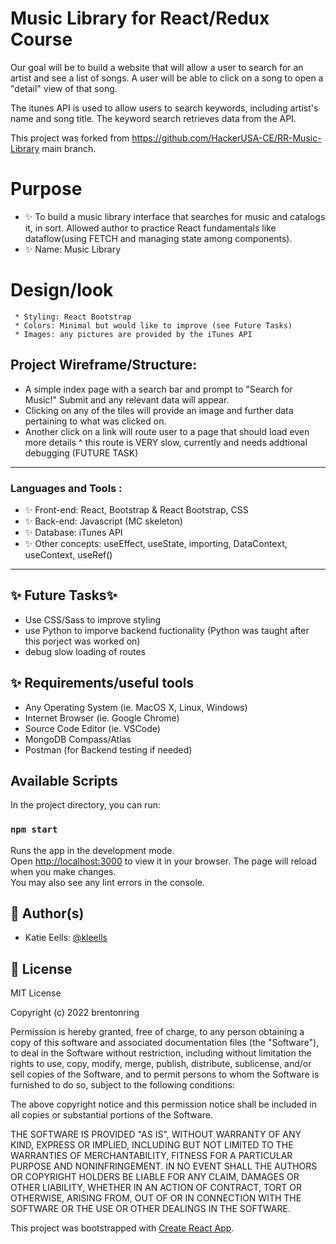 # Music Library for React/Redux Course
Our goal will be to build a website that will allow a user to search for an artist and see a list of songs.
A user will be able to click on a song to open a "detail" view of that song.

The itunes API is used to allow users to search keywords, including artist's name
and song title. The keyword search retrieves data from the API.

This project was forked from https://github.com/HackerUSA-CE/RR-Music-Library main branch.
# Purpose
- ✨ To build a music library interface that searches for music and catalogs it, in sort. 
Allowed author to practice React fundamentals like dataflow(using FETCH and managing state among components).
- ✨ Name: Music Library
# Design/look
     * Styling: React Bootstrap
     * Colors: Minimal but would like to improve (see Future Tasks)
     * Images: any pictures are provided by the iTunes API

## Project Wireframe/Structure:
  * A simple index page with a search bar and prompt to "Search for Music!" Submit and any relevant data will appear.
  * Clicking on any of the tiles will provide an image and further data pertaining to what was clicked on.
  * Another click on a link will route user to a page that should load even more details 
    ^ this route is VERY slow, currently and needs addtional debugging (FUTURE TASK)

---
### Languages and Tools :
 - ✨ Front-end: React, Bootstrap & React Bootstrap, CSS
 - ✨ Back-end: Javascript (MC skeleton)
 - ✨ Database: iTunes API
 - ✨ Other concepts: useEffect, useState, importing, DataContext, useContext, useRef()

---
## ✨ Future Tasks✨
 - Use CSS/Sass to improve styling
 - use Python to imporve backend fuctionality (Python was taught after this porject was worked on)
 - debug slow loading of routes

## ✨ Requirements/useful tools
* Any Operating System (ie. MacOS X, Linux, Windows)
* Internet Browser (ie. Google Chrome)
* Source Code Editor (ie. VSCode)
* MongoDB Compass/Atlas
* Postman (for Backend testing if needed)

## Available Scripts
In the project directory, you can run:
### `npm start`
Runs the app in the development mode.\
Open [http://localhost:3000](http://localhost:3000) to view it in your browser.
The page will reload when you make changes.\
You may also see any lint errors in the console.

## 👤 Author(s)
* Katie Eells: [@kleells](https://github.com/kleells)

## 📝 License
MIT License

Copyright (c) 2022 brentonring

Permission is hereby granted, free of charge, to any person obtaining a copy
of this software and associated documentation files (the "Software"), to deal
in the Software without restriction, including without limitation the rights
to use, copy, modify, merge, publish, distribute, sublicense, and/or sell
copies of the Software, and to permit persons to whom the Software is
furnished to do so, subject to the following conditions:

The above copyright notice and this permission notice shall be included in all
copies or substantial portions of the Software.

THE SOFTWARE IS PROVIDED "AS IS", WITHOUT WARRANTY OF ANY KIND, EXPRESS OR
IMPLIED, INCLUDING BUT NOT LIMITED TO THE WARRANTIES OF MERCHANTABILITY,
FITNESS FOR A PARTICULAR PURPOSE AND NONINFRINGEMENT. IN NO EVENT SHALL THE
AUTHORS OR COPYRIGHT HOLDERS BE LIABLE FOR ANY CLAIM, DAMAGES OR OTHER
LIABILITY, WHETHER IN AN ACTION OF CONTRACT, TORT OR OTHERWISE, ARISING FROM,
OUT OF OR IN CONNECTION WITH THE SOFTWARE OR THE USE OR OTHER DEALINGS IN THE
SOFTWARE.

This project was bootstrapped with [Create React App](https://github.com/facebook/create-react-app).